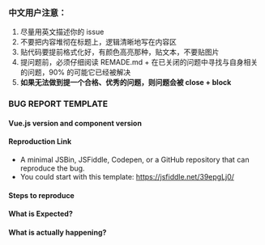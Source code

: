 
### 中文用户注意：

1. 尽量用英文描述你的 issue
2. 不要把内容堆彻在标题上，逻辑清晰地写在内容区
3. 贴代码要提前格式化好，有颜色高亮那种，贴文本，不要贴图片
4. 提问题前，必须仔细阅读 REMADE.md + 在已关闭的问题中寻找与自身相关的问题，90% 的可能它已经被解决
5. **如果无法做到提一个合格、优秀的问题，则问题会被 close + block**

### BUG REPORT TEMPLATE

#### Vue.js version and component version

#### Reproduction Link
- A minimal JSBin, JSFiddle, Codepen, or a GitHub repository that can reproduce the bug.
- You could start with this template: https://jsfiddle.net/39epgLj0/

#### Steps to reproduce

#### What is Expected?

#### What is actually happening?